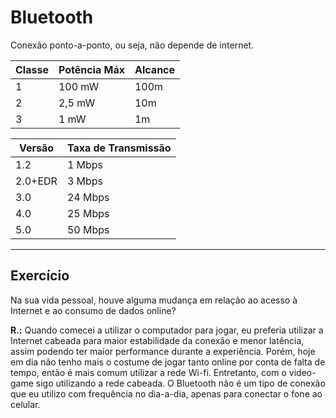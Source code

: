 # Bluetooth

Conexão ponto-a-ponto, ou seja, não depende de internet.

| Classe | Potência Máx | Alcance |
| ------ | ------------ | ------- |
| 1      | 100 mW       | 100m    |
| 2      | 2,5 mW       | 10m     |
| 3      | 1 mW         | 1m      |

| Versão  | Taxa de Transmissão |
| ------  | ------------------- |
| 1.2     | 1 Mbps              | 
| 2.0+EDR | 3 Mbps              | 
| 3.0     | 24 Mbps             | 
| 4.0     | 25 Mbps             | 
| 5.0     | 50 Mbps             |

----------------------------------------------------------------

## Exercício

Na sua vida pessoal, houve alguma mudança em relação ao acesso à Internet e ao consumo de dados online?

**R.:** Quando comecei a utilizar o computador para jogar, eu preferia utilizar a Internet cabeada para maior estabilidade da conexão e menor latência, assim podendo ter maior performance durante a experiência. Porém, hoje em dia não tenho mais o costume de jogar tanto online por conta de falta de tempo, então é mais comum utilizar a rede Wi-fi. Entretanto, com o video-game sigo utilizando a rede cabeada.
O Bluetooth não é um tipo de conexão que eu utilizo com frequência no dia-a-dia, apenas para conectar o fone ao celular.